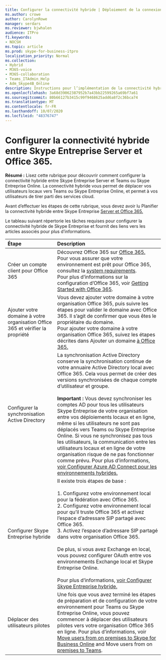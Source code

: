 ```yaml
---
title: Configurer la connectivité hybride | Déploiement de la connexion à Skype Entreprise Server 2019
ms.author: crowe
author: CarolynRowe
manager: serdars
ms.reviewer: bjwhalen
audience: ITPro
f1.keywords:
- NOCSH
ms.topic: article
ms.prod: skype-for-business-itpro
localization_priority: Normal
ms.collection:
- Hybrid
- M365-voice
- M365-collaboration
- Teams_ITAdmin_Help
- Adm_Skype4B_Online
description: Instructions pour l’implémentation de la connectivité hybride entre Skype Entreprise Server et Skype Entreprise Online.
ms.openlocfilehash: 3a68d39062387952b7a43bb22599265a69bf7a61
ms.sourcegitcommit: 80b66127b3415c99f9468625add6a8f2c36bca74
ms.translationtype: MT
ms.contentlocale: fr-FR
ms.lasthandoff: 10/07/2020
ms.locfileid: "48376747"
---
```

# <a name="configure-hybrid-connectivity-between-skype-for-business-server-and-office-365"></a>Configurer la connectivité hybride entre Skype Entreprise Server et Office 365.

**Résumé :** Lisez cette rubrique pour découvrir comment configurer la connectivité hybride entre Skype Entreprise Server et Teams ou Skype Entreprise Online.  La connectivité hybride vous permet de déplacer vos utilisateurs locaux vers Teams ou Skype Entreprise Online, et permet à vos utilisateurs de tirer parti des services cloud.
  
Avant d’effectuer les étapes de cette rubrique, vous devez avoir lu Planifier la connectivité hybride entre Skype Entreprise [Server et Office 365.](plan-hybrid-connectivity.md)
  
Le tableau suivant répertorie les tâches requises pour configurer la connectivité hybride de Skype Entreprise et fournit des liens vers les articles associés pour plus d’informations.
  
|Étape|Description|
|:-----|:-----|
|Créer un compte client pour Office 365   <br/> |Découvrez Office 365 sur [Office 365.](https://go.microsoft.com/fwlink/p/?LinkId=254980)  <br/> Pour vous assurer que votre environnement est prêt pour Office 365, consultez la [system requirements](https://products.office.com/office-system-requirements).  <br/> Pour plus d’informations sur la configuration d’Office 365, voir [Getting Started with Office 365](https://go.microsoft.com/fwlink/p/?LinkId=254982).  <br/> |
|Ajouter votre domaine à votre organisation Office 365 et vérifier la propriété  <br/> | Vous devez ajouter votre domaine à votre organisation Office 365, puis suivre les étapes pour valider le domaine avec Office 365. Il s’agit de confirmer que vous êtes le propriétaire du domaine. <br/> Pour ajouter votre domaine à votre organisation Office 365, suivez les étapes décrites dans Ajouter un domaine [à Office 365.](https://support.office.com/article/add-a-domain-to-office-365-6383f56d-3d09-4dcb-9b41-b5f5a5efd611?ui=en-US&rs=en-US&ad=US)  <br/> |
|Configurer la synchronisation Active Directory  <br/> |La synchronisation Active Directory conserve la synchronisation continue de votre annuaire Active Directory local avec Office 365. Cela vous permet de créer des versions synchronisées de chaque compte d’utilisateur et groupe.  <br/> <br> **Important :** Vous devez synchroniser les comptes AD pour tous les utilisateurs Skype Entreprise de votre organisation entre vos déploiements locaux et en ligne, même si les utilisateurs ne sont pas déplacés vers Teams ou Skype Entreprise Online. Si vous ne synchronisez pas tous les utilisateurs, la communication entre les utilisateurs locaux et en ligne de votre organisation risque de ne pas fonctionner comme prévu. Pour plus d’informations, [voir Configurer Azure AD Connect pour les environnements hybrides.](configure-azure-ad-connect.md)         |
| Configurer Skype Entreprise hybride | Il existe trois étapes de base : <br><br> 1. Configurez votre environnement local pour la fédération avec Office 365. <br> 2. Configurez votre environnement local pour qu’il truste Office 365 et activez l’espace d’adressare SIP partagé avec Office 365.<br> 3. Activez l’espace d’adressare SIP partagé dans votre organisation Office 365. <br><br> De plus, si vous avez Exchange en local, vous pouvez configurer OAuth entre vos environnements Exchange local et Skype Entreprise Online. <br> <br>Pour plus d’informations, [voir Configurer Skype Entreprise hybride.](configure-federation-with-skype-for-business-online.md)
|Déplacer des utilisateurs pilotes  <br/> |Une fois que vous avez terminé les étapes de préparation et de configuration de votre environnement pour Teams ou Skype Entreprise Online, vous pouvez commencer à déplacer des utilisateurs pilotes vers votre organisation Office 365 en ligne. Pour plus d’informations, voir [Move users from on premises to Skype for Business Online](move-users-from-on-premises-to-skype-for-business-online.md) and Move users from on [premises to Teams](move-users-from-on-premises-to-Teams.md).  <br/> |
